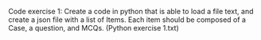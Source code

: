 Code exercise 1:
Create a code in python that is able to load a file text, and create a json file with a list of Items. Each item should be composed of a Case, a question, and MCQs. (Python exercise 1.txt) 
